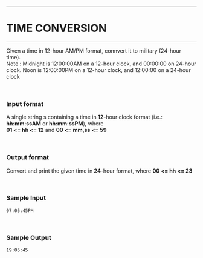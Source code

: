 <hr />

# TIME CONVERSION

<hr />

Given a time in 12-hour AM/PM format, connvert it to military (24-hour time).
<br />
Note : Midnight is 12:00:00AM on a 12-hour clock, and 00:00:00 on 24-hour clock. Noon is 12:00:00PM on a 12-hour clock, and 12:00:00 on a 24-hour clock

<br />

### Input format
A single string s containing a time in <b>12</b>-hour clock format (i.e.: <b>hh:mm:ssAM</b> or <b>hh:mm:ssPM</b>), where 
<br />
<b>01 <= hh <= 12</b> and <b>00 <= mm,ss <= 59</b>

<br />

### Output format
Convert and print the given time in <b>24</b>-hour format, where <b>00 <= hh <= 23</b>

<br />

### Sample Input
```
07:05:45PM
```

<br />

### Sample Output
```
19:05:45
```

